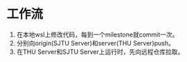 # 工作流

1. 在本地wsl上修改代码，每到一个milestone就commit一次。
2. 分别向origin(SJTU Server)和server(THU Server)push。
3. 在THU Server和SJTU Server上运行时，先向远程仓库拉取。 